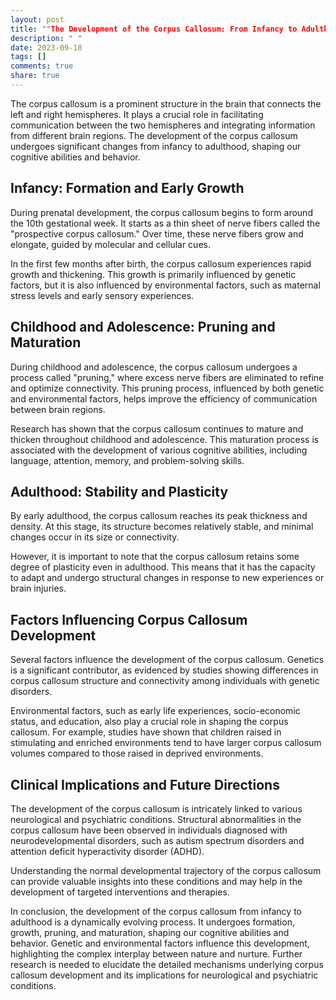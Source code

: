 ```yaml
---
layout: post
title: ""The Development of the Corpus Callosum: From Infancy to Adulthood""
description: " "
date: 2023-09-18
tags: []
comments: true
share: true
---
```


The corpus callosum is a prominent structure in the brain that connects the left and right hemispheres. It plays a crucial role in facilitating communication between the two hemispheres and integrating information from different brain regions. The development of the corpus callosum undergoes significant changes from infancy to adulthood, shaping our cognitive abilities and behavior.

## Infancy: Formation and Early Growth

During prenatal development, the corpus callosum begins to form around the 10th gestational week. It starts as a thin sheet of nerve fibers called the "prospective corpus callosum." Over time, these nerve fibers grow and elongate, guided by molecular and cellular cues.

In the first few months after birth, the corpus callosum experiences rapid growth and thickening. This growth is primarily influenced by genetic factors, but it is also influenced by environmental factors, such as maternal stress levels and early sensory experiences.

## Childhood and Adolescence: Pruning and Maturation

During childhood and adolescence, the corpus callosum undergoes a process called "pruning," where excess nerve fibers are eliminated to refine and optimize connectivity. This pruning process, influenced by both genetic and environmental factors, helps improve the efficiency of communication between brain regions.

Research has shown that the corpus callosum continues to mature and thicken throughout childhood and adolescence. This maturation process is associated with the development of various cognitive abilities, including language, attention, memory, and problem-solving skills.

## Adulthood: Stability and Plasticity

By early adulthood, the corpus callosum reaches its peak thickness and density. At this stage, its structure becomes relatively stable, and minimal changes occur in its size or connectivity.

However, it is important to note that the corpus callosum retains some degree of plasticity even in adulthood. This means that it has the capacity to adapt and undergo structural changes in response to new experiences or brain injuries.

## Factors Influencing Corpus Callosum Development

Several factors influence the development of the corpus callosum. Genetics is a significant contributor, as evidenced by studies showing differences in corpus callosum structure and connectivity among individuals with genetic disorders.

Environmental factors, such as early life experiences, socio-economic status, and education, also play a crucial role in shaping the corpus callosum. For example, studies have shown that children raised in stimulating and enriched environments tend to have larger corpus callosum volumes compared to those raised in deprived environments.

## Clinical Implications and Future Directions

The development of the corpus callosum is intricately linked to various neurological and psychiatric conditions. Structural abnormalities in the corpus callosum have been observed in individuals diagnosed with neurodevelopmental disorders, such as autism spectrum disorders and attention deficit hyperactivity disorder (ADHD).

Understanding the normal developmental trajectory of the corpus callosum can provide valuable insights into these conditions and may help in the development of targeted interventions and therapies.

In conclusion, the development of the corpus callosum from infancy to adulthood is a dynamically evolving process. It undergoes formation, growth, pruning, and maturation, shaping our cognitive abilities and behavior. Genetic and environmental factors influence this development, highlighting the complex interplay between nature and nurture. Further research is needed to elucidate the detailed mechanisms underlying corpus callosum development and its implications for neurological and psychiatric conditions.